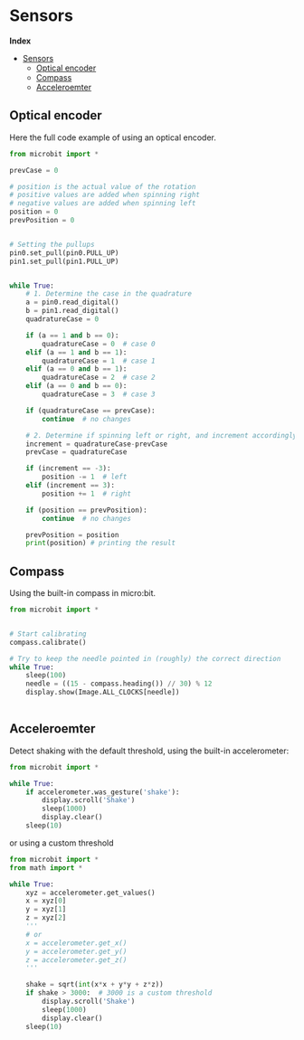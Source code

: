 # Sensors

**Index**
- [Sensors](#sensors)
  - [Optical encoder](#optical-encoder)
  - [Compass](#compass)
  - [Acceleroemter](#acceleroemter)

## Optical encoder

Here the full code example of using an optical encoder.

```python
from microbit import *

prevCase = 0

# position is the actual value of the rotation
# positive values are added when spinning right
# negative values are added when spinning left
position = 0
prevPosition = 0


# Setting the pullups
pin0.set_pull(pin0.PULL_UP)
pin1.set_pull(pin1.PULL_UP)


while True:
    # 1. Determine the case in the quadrature
    a = pin0.read_digital()
    b = pin1.read_digital()
    quadratureCase = 0

    if (a == 1 and b == 0):
        quadratureCase = 0  # case 0
    elif (a == 1 and b == 1):
        quadratureCase = 1  # case 1
    elif (a == 0 and b == 1):
        quadratureCase = 2  # case 2
    elif (a == 0 and b == 0):
        quadratureCase = 3  # case 3

    if (quadratureCase == prevCase):
        continue  # no changes

    # 2. Determine if spinning left or right, and increment accordingly position
    increment = quadratureCase-prevCase
    prevCase = quadratureCase

    if (increment == -3):
        position -= 1  # left
    elif (increment == 3):
        position += 1  # right

    if (position == prevPosition):
        continue  # no changes

    prevPosition = position
    print(position) # printing the result
```

## Compass

Using the built-in compass in micro:bit.

```python
from microbit import *


# Start calibrating
compass.calibrate()

# Try to keep the needle pointed in (roughly) the correct direction
while True:
    sleep(100)
    needle = ((15 - compass.heading()) // 30) % 12
    display.show(Image.ALL_CLOCKS[needle])
    
```


## Acceleroemter

Detect shaking with the default threshold, using the built-in accelerometer:

```python
from microbit import *

while True:
    if accelerometer.was_gesture('shake'):
        display.scroll('Shake')
        sleep(1000)
        display.clear()
    sleep(10)
```

or using a custom threshold

```python
from microbit import *
from math import *

while True:
    xyz = accelerometer.get_values()
    x = xyz[0]
    y = xyz[1]
    z = xyz[2]
    '''
    # or
    x = accelerometer.get_x()
    y = accelerometer.get_y()
    z = accelerometer.get_z()
    '''

    shake = sqrt(int(x*x + y*y + z*z))
    if shake > 3000:  # 3000 is a custom threshold
        display.scroll('Shake')
        sleep(1000)
        display.clear()
    sleep(10)
```